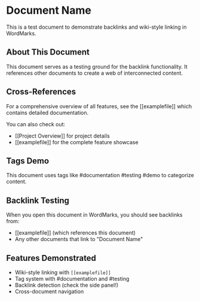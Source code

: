 # Document Name

This is a test document to demonstrate backlinks and wiki-style linking in WordMarks.

## About This Document

This document serves as a testing ground for the backlink functionality. It references other documents to create a web of interconnected content.

## Cross-References

For a comprehensive overview of all features, see the [[examplefile]] which contains detailed documentation.

You can also check out:
- [[Project Overview]] for project details
- [[examplefile]] for the complete feature showcase

## Tags Demo

This document uses tags like #documentation #testing #demo to categorize content.

## Backlink Testing

When you open this document in WordMarks, you should see backlinks from:
- [[examplefile]] (which references this document)
- Any other documents that link to "Document Name"

## Features Demonstrated

- Wiki-style linking with `[[examplefile]]`
- Tag system with #documentation and #testing
- Backlink detection (check the side panel!)
- Cross-document navigation